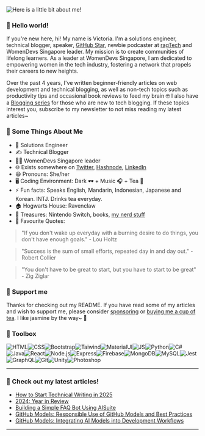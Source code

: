 <img src="https://github.com/victoria-lo/victoria-lo/blob/master/myGif.gif" alt="Here is a little bit about me!">


### 👋 Hello world!

If you're new here, hi! My name is Victoria. I'm a solutions engineer, technical blogger, speaker, [GitHub Star](https://stars.github.com/profiles/victoria-lo/), newbie podcaster at [ragTech](https://ragtech.hashnode.dev/) and WomenDevs Singapore leader.
My mission is to create communities of lifelong learners. As a leader at WomenDevs Singapore, I am dedicated to empowering women in the tech industry, fostering a network that propels their careers to new heights.

Over the past 4 years, I've written beginner-friendly articles on web development and technical blogging, as well as non-tech topics such as productivity tips and occasional book reviews to feed my brain 🤓
I also have a [Blogging series](https://lo-victoria.com/series/victorias-blogging-tips) for those who are new to tech blogging. If these topics interest you, subscribe to my newsletter to not miss reading my latest articles~

### 🧐 Some Things About Me
- 💼 Solutions Engineer
- ✍️ Technical Blogger
- 👩‍💻 WomenDevs Singapore leader
- 🌐 Exists somewhere on [Twitter](https://twitter.com/lo_victoria2666), [Hashnode](https://lo-victoria.com/), [LinkedIn](https://www.linkedin.com/in/victoria2666/)
- 😄 Pronouns: She/her
- 🖥️ Coding Environment: Dark 🕶️ + Music 🎧 + Tea 🍵
- ⚡ Fun facts: Speaks English, Mandarin, Indonesian, Japanese and Korean. INTJ. Drinks tea everyday.
- 🏠 Hogwarts House: Ravenclaw
- 💎 Treasures: Nintendo Switch, books, [my nerd stuff](https://lo-victoria.com/nerd-stuff)
- 💬 Favourite Quotes: 

> "If you don't wake up everyday with a burning desire to do things, you don't have enough goals." - Lou Holtz

> "Success is the sum of small efforts, repeated day in and day out." - Robert Collier

> "You don't have to be great to start, but you have to start to be great"  - Zig Ziglar

### 👼 Support me
Thanks for checking out my README. If you have read some of my articles and wish to support me, please consider [sponsoring](https://lo-victoria.com/sponsor) or [buying me a cup of tea](https://www.buymeacoffee.com/victoria2666). I like jasmine by the way~ 🍵

### 🧰 Toolbox
![HTML](https://img.shields.io/badge/-html5-E34F26?&style=for-the-badge&logo=html5&logoColor=white)![CSS](https://img.shields.io/badge/-css3-1572B6?&style=for-the-badge&logo=css3&logoColor=white)![Bootstrap](https://img.shields.io/badge/-Bootstrap-7952B3?&style=for-the-badge&logo=bootstrap&logoColor=white)![Taiwind](https://img.shields.io/badge/-Tailwind-38B2AC?&style=for-the-badge&logo=tailwind%20css&logoColor=white)![MaterialUI](https://img.shields.io/badge/-Material%20UI-0081CB?&style=for-the-badge&logo=material-ui&logoColor=white)![JS](https://img.shields.io/badge/-javascript-F7DF1E?&style=for-the-badge&logo=javascript&logoColor=black)![Python](https://img.shields.io/badge/-Python-3776AB?&style=for-the-badge&logo=python&logoColor=yellow)![C#](https://img.shields.io/badge/-C%20Sharp-white?&style=for-the-badge&logo=c%20sharp&logoColor=239120)![Java](https://img.shields.io/badge/-Java-007396?&style=for-the-badge&logo=java&logoColor=white)![React](https://img.shields.io/badge/-ReactJS-grey?&style=for-the-badge&logo=react&logoColor=61DAFB)![Node.js](https://img.shields.io/badge/-Node.js-black?&style=for-the-badge&logo=node.js&logoColor=339933)![Express](https://img.shields.io/badge/-Express-grey?&style=for-the-badge&logo=express&logoColor=white)![Firebase](https://img.shields.io/badge/-Firebase-4c8bf5?&style=for-the-badge&&logo=firebase&logoColor=ffca28)![MongoDB](https://img.shields.io/badge/-MongoDB-white?&style=for-the-badge&logo=mongodb&logoColor=47A248)![MySQL](https://img.shields.io/badge/-MySQL-4479A1?&style=for-the-badge&logo=mysql&logoColor=white)![Jest](https://img.shields.io/badge/-Jest-C21325?&style=for-the-badge&logo=jest&logoColor=white)![GraphQL](https://img.shields.io/badge/-GraphQL-black?&style=for-the-badge&logo=graphql&logoColor=E10098)![Git](https://img.shields.io/badge/-Git-F05032?&style=for-the-badge&logo=git&logoColor=white)![Unity](https://img.shields.io/badge/-Unity-000000?&style=for-the-badge&logo=unity&logoColor=white)![Photoshop](https://img.shields.io/badge/-Adobe%20Photoshop-black?&style=for-the-badge&logo=adobe%20photoshop&logoColor=31a8ff)

------

### 📝 Check out my latest articles!
<!-- BLOG:START -->
- [How to Start Technical Writing in 2025](https://lo-victoria.com/how-to-start-technical-writing-in-2025)
- [2024: Year in Review](https://lo-victoria.com/2024-year-in-review)
- [Building a Simple FAQ Bot Using AISuite](https://lo-victoria.com/building-a-simple-faq-bot-using-aisuite)
- [GitHub Models: Responsible Use of GitHub Models and Best Practices](https://lo-victoria.com/github-models-responsible-use-of-github-models-and-best-practices)
- [GitHub Models: Integrating AI Models into Development Workflows](https://lo-victoria.com/github-models-integrating-ai-models-into-development-workflows)
<!-- BLOG:END -->

-----

